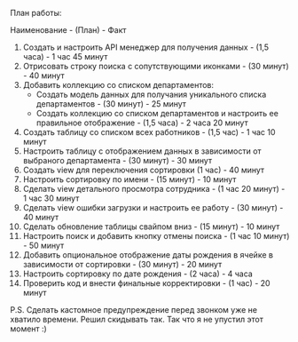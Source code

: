 План работы:

Наименование - (План) - Факт

1. Создать и настроить API менеджер для получения данных - (1,5 часа) - 1 час 45 минут
2. Отрисовать строку поиска с сопутствующими иконками - (30 минут) - 40 минут
3. Добавить коллекцию со списком департаментов:
   - Создать модель данных для получания уникального списка департаментов - (30 минут) - 25 минут
   - Создать коллекцию со списком департаментов и настроить ее правильное отображение - (1,5 часа) - 2 часа 20 минут
4. Создать таблицу со списком всех работников - (1,5 час) - 1 час 10 минут
5. Настроить таблицу с отображением данных в зависимости от выбраного департамента - (30 минут) - 30 минут
6. Создать view для переключения сортировки (1 час) - 40 минут
7. Настроить сортировку по имени - (15 минут) - 10 минут
8. Сделать view детального просмотра сотрудника - (1 час 20 минут) - 1 час 30 минут
9. Сделать view ошибки загрузки и настроить ее работу - (30 минут) - 40 минут
10. Сделать обновление таблицы свайпом вниз - (15 минут) - 10 минут
11. Настроить поиск и добавить кнопку отмены поиска - (1 час 10 минут) - 50 минут
12. Добавить опциональное отображение даты рождения в ячейке в зависимости от сортировки - (30 минут) - 20 минут
13. Настроить сортировку по дате рождения - (2 часа) - 4 часа
14. Проверить код и внести финальные корректировки - (1 час) - 20 минут

   P.S. Сделать кастомное предупреждение перед звонком уже не хватило времени. Решил скидывать так. 
Так что я не упустил этот момент :)